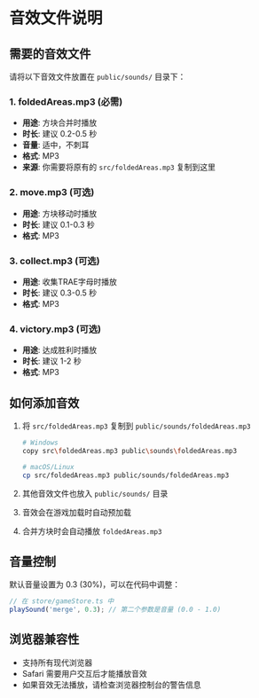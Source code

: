 # 音效文件说明

## 需要的音效文件

请将以下音效文件放置在 `public/sounds/` 目录下：

### 1. foldedAreas.mp3 (必需)
- **用途**: 方块合并时播放
- **时长**: 建议 0.2-0.5 秒
- **音量**: 适中，不刺耳
- **格式**: MP3
- **来源**: 你需要将原有的 `src/foldedAreas.mp3` 复制到这里

### 2. move.mp3 (可选)
- **用途**: 方块移动时播放
- **时长**: 建议 0.1-0.3 秒
- **格式**: MP3

### 3. collect.mp3 (可选)
- **用途**: 收集TRAE字母时播放
- **时长**: 建议 0.3-0.5 秒
- **格式**: MP3

### 4. victory.mp3 (可选)
- **用途**: 达成胜利时播放
- **时长**: 建议 1-2 秒
- **格式**: MP3

## 如何添加音效

1. 将 `src/foldedAreas.mp3` 复制到 `public/sounds/foldedAreas.mp3`
   ```bash
   # Windows
   copy src\foldedAreas.mp3 public\sounds\foldedAreas.mp3
   
   # macOS/Linux
   cp src/foldedAreas.mp3 public/sounds/foldedAreas.mp3
   ```

2. 其他音效文件也放入 `public/sounds/` 目录

3. 音效会在游戏加载时自动预加载

4. 合并方块时会自动播放 `foldedAreas.mp3`

## 音量控制

默认音量设置为 0.3 (30%)，可以在代码中调整：

```typescript
// 在 store/gameStore.ts 中
playSound('merge', 0.3); // 第二个参数是音量 (0.0 - 1.0)
```

## 浏览器兼容性

- 支持所有现代浏览器
- Safari 需要用户交互后才能播放音效
- 如果音效无法播放，请检查浏览器控制台的警告信息

